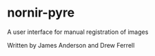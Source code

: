 nornir-pyre
===========

A user interface for manual registration of images

Written by James Anderson and Drew Ferrell
